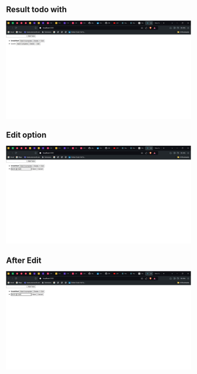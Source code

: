 ## Result todo with

![Screenshot](./Result1.jpg)

## Edit option

![Screenshot](./Result2.jpg)

## After Edit

![Screenshot](./Result2.jpg)

